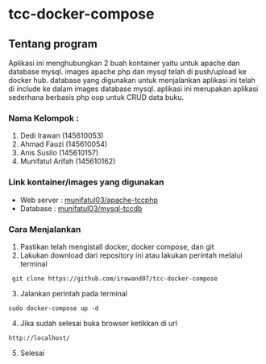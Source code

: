 # tcc-docker-compose

## Tentang program
  Aplikasi ini menghubungkan 2 buah kontainer yaitu untuk apache dan database mysql. images apache php dan mysql telah di push/upload ke docker hub. database yang digunakan untuk menjalankan aplikasi ini telah di include ke dalam images database mysql. aplikasi ini merupakan aplikasi sederhana berbasis php oop untuk CRUD data buku.
  
### Nama Kelompok :
1. Dedi Irawan (145610053) 
2. Ahmad Fauzi (145610054)
3. Anis Susilo (145610157)
4. Munifatul Arifah (145610162)

### Link kontainer/images yang digunakan
- Web server : <a href="https://hub.docker.com/r/munifatul03/apache-tccphp/">munifatul03/apache-tccphp </a>
- Database : <a href="https://hub.docker.com/r/munifatul03/mysql-tccdb/">munifatul03/mysql-tccdb</a>

### Cara Menjalankan
1. Pastikan telah mengistall docker, docker compose, dan git
2. Lakukan download dari repository ini atau lakukan perintah melalui terminal 
```
 git clone https://github.com/irawand07/tcc-docker-compose 
```
3. Jalankan perintah pada terminal 
```
sudo docker-compose up -d
```
4. Jika sudah selesai buka browser ketikkan  di url 
```
http://localhost/
```
5. Selesai
